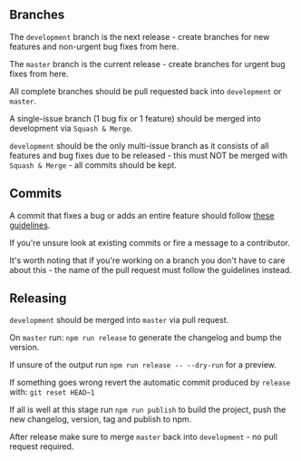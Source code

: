 ## Branches

The `development` branch is the next release - create branches for new features and non-urgent bug fixes from here.

The `master` branch is the current release - create branches for urgent bug fixes from here.

All complete branches should be pull requested back into `development` or `master`.

A single-issue branch (1 bug fix or 1 feature) should be merged into development via `Squash & Merge`.

`development` should be the only multi-issue branch as it consists of all features and bug fixes due to be released - this must NOT be merged with `Squash & Merge` - all commits should be kept.

## Commits

A commit that fixes a bug or adds an entire feature should follow [these guidelines](https://conventionalcommits.org/).

If you're unsure look at existing commits or fire a message to a contributor.

It's worth noting that if you're working on a branch you don't have to care about this - the name of the pull request must follow the guidelines instead.

## Releasing

`development` should be merged into `master` via pull request.

On `master` run: `npm run release` to generate the changelog and bump the version.

If unsure of the output run `npm run release -- --dry-run` for a preview.

If something goes wrong revert the automatic commit produced by `release` with: `git reset HEAD~1`

If all is well at this stage run `npm run publish` to build the project, push the new changelog, version, tag and publish to npm.

After release make sure to merge `master` back into `development` - no pull request required.
